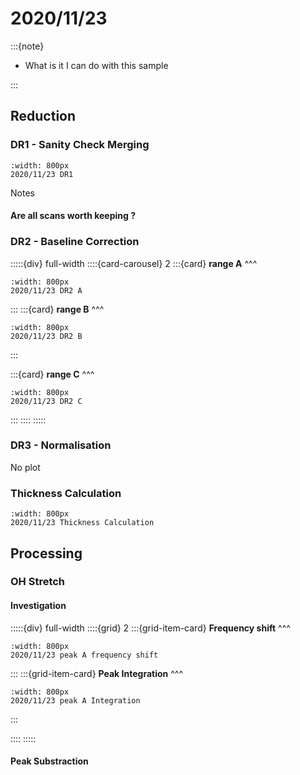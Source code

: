 # 2020/11/23

:::{note}

- What is it I can do with this sample

:::

## Reduction

### DR1 - Sanity Check Merging

```{figure} Plots/DR/DR1_2020_11_23_Full-range.png
:width: 800px
2020/11/23 DR1
```

Notes

#### Are all scans worth keeping ?


### DR2 - Baseline Correction

:::::{div} full-width
::::{card-carousel} 2
:::{card} 
**range A**
^^^

```{figure} Plots/DR/DR2_2020_11_23_A.png
:width: 800px
2020/11/23 DR2 A
```

:::
:::{card} 
**range B**
^^^

```{figure} Plots/DR/DR2_2020_11_23_B.png
:width: 800px
2020/11/23 DR2 B
```

:::

:::{card} 
**range C**
^^^

```{figure} Plots/DR/DR2_2020_11_23_C.png
:width: 800px
2020/11/23 DR2 C
```

:::
::::
:::::

### DR3 - Normalisation

No plot 

### Thickness Calculation

```{figure} Plots/DR/Thickness-calc_2020_11_23_2.png
:width: 800px
2020/11/23 Thickness Calculation
```


## Processing

### OH Stretch

#### Investigation


:::::{div} full-width
::::{grid} 2
:::{grid-item-card}
**Frequency shift**
^^^

```{figure} Plots/DR/DR2_2020_11_23_PeakA-frequency_wA0.png
:width: 800px
2020/11/23 peak A frequency shift
```

:::
:::{grid-item-card}
**Peak Integration** 
^^^

```{figure} Plots/DR/DR2_2020_11_23_PeakA-Integration.png
:width: 800px
2020/11/23 peak A Integration
```

:::

::::
:::::

#### Peak Substraction
